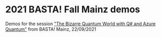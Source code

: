 # 2021 BASTA! Fall Mainz demos

Demos for the session ["The Bizarre Quantum World with Q# and Azure Quantum"](https://basta.net/net-framework-c/the-bizarre-quantum-world-with-q-and-azure-quantum/) from BASTA! Mainz, 22/09/2021

